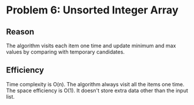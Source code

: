 # Problem 6: Unsorted Integer Array
## Reason
The algorithm visits each item one time and update minimum and max values by comparing with temporary candidates.

## Efficiency
Time complexity is O(n). The algorithm always visit all the items one time. The space efficiency is O(1). It doesn't store extra data other than the input list.
